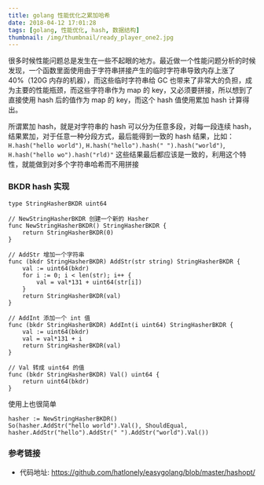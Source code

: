 ```yaml
---
title: golang 性能优化之累加哈希
date: 2018-04-12 17:01:28
tags: [golang, 性能优化, hash, 数据结构]
thumbnail: /img/thumbnail/ready_player_one2.jpg
---
```


很多时候性能问题总是发生在一些不起眼的地方。最近做一个性能问题分析的时候发现，一个函数里面使用由于字符串拼接产生的临时字符串导致内存上涨了40%（120G 内存的机器），而这些临时字符串给 GC 也带来了非常大的负担，成为主要的性能瓶颈，而这些字符串作为 map 的 key，又必须要拼接，所以想到了直接使用 hash 后的值作为 map 的 key，而这个 hash 值使用累加 hash 计算得出。

所谓累加 hash，就是对字符串的 hash 可以分为任意多段，对每一段连续 hash，结果累加，对于任意一种分段方式，最后能得到一致的 hash 结果，比如：`H.hash("hello world")`, `H.hash("hello").hash(" ").hash("world")`, `H.hash("hello wo").hash("rld)"` 这些结果最后都应该是一致的，利用这个特性，就能做到对多个字符串哈希而不用拼接

### BKDR hash 实现

``` golang
type StringHasherBKDR uint64

// NewStringHasherBKDR 创建一个新的 Hasher
func NewStringHasherBKDR() StringHasherBKDR {
	return StringHasherBKDR(0)
}

// AddStr 增加一个字符串
func (bkdr StringHasherBKDR) AddStr(str string) StringHasherBKDR {
	val := uint64(bkdr)
	for i := 0; i < len(str); i++ {
		val = val*131 + uint64(str[i])
	}
	return StringHasherBKDR(val)
}

// AddInt 添加一个 int 值
func (bkdr StringHasherBKDR) AddInt(i uint64) StringHasherBKDR {
	val := uint64(bkdr)
	val = val*131 + i
	return StringHasherBKDR(val)
}

// Val 转成 uint64 的值
func (bkdr StringHasherBKDR) Val() uint64 {
	return uint64(bkdr)
}
```

使用上也很简单

```
hasher := NewStringHasherBKDR()
So(hasher.AddStr("hello world").Val(), ShouldEqual, hasher.AddStr("hello").AddStr(" ").AddStr("world").Val())
```

### 参考链接

- 代码地址: <https://github.com/hatlonely/easygolang/blob/master/hashopt/>

